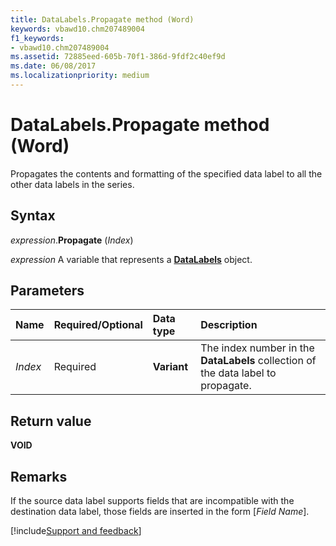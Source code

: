```yaml
---
title: DataLabels.Propagate method (Word)
keywords: vbawd10.chm207489004
f1_keywords:
- vbawd10.chm207489004
ms.assetid: 72885eed-605b-70f1-386d-9fdf2c40ef9d
ms.date: 06/08/2017
ms.localizationpriority: medium
---
```



# DataLabels.Propagate method (Word)

Propagates the contents and formatting of the specified data label to all the other data labels in the series.


## Syntax

_expression_.**Propagate** (_Index_)

_expression_ A variable that represents a **[DataLabels](Word.DataLabels.md)** object.


## Parameters

|Name|Required/Optional|Data type|Description|
|:-----|:-----|:-----|:-----|
| _Index_|Required|**Variant**|The index number in the **DataLabels** collection of the data label to propagate.|

## Return value

**VOID**


## Remarks

If the source data label supports fields that are incompatible with the destination data label, those fields are inserted in the form [_Field Name_].



[!include[Support and feedback](~/includes/feedback-boilerplate.md)]